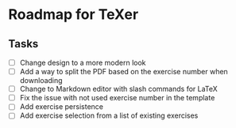 # Roadmap for TeXer

## Tasks

- [ ] Change design to a more modern look
- [ ] Add a way to split the PDF based on the exercise number when downloading
- [ ] Change to Markdown editor with slash commands for LaTeX
- [ ] Fix the issue with not used exercise number in the template
- [ ] Add exercise persistence
- [ ] Add exercise selection from a list of existing exercises